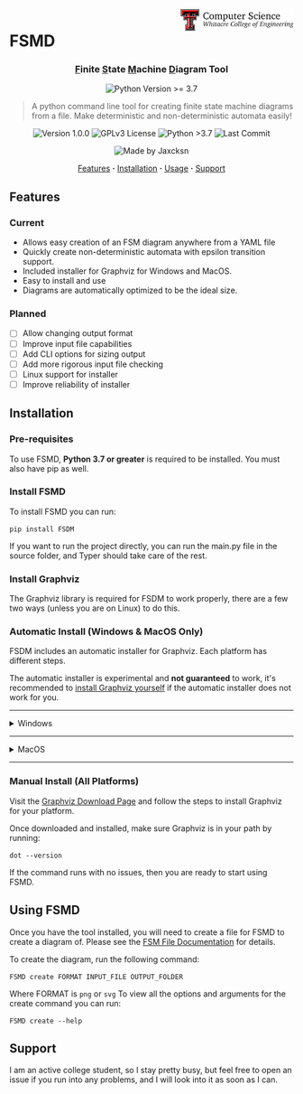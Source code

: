 <picture>
         <source media="(prefers-color-scheme: dark)" srcset="./dark.png">
        <img alt="Texas Tech Computer Science - Whitacre College of Engineering" src="https://raw.githubusercontent.com/jaxcksn/jaxcksn/main/files/Lockup_Github.svg" width="200" align="right">
</picture>

# FSMD

<div align="center">

### <u>F</u>inite <u>S</u>tate <u>M</u>achine <u>D</u>iagram Tool

![Python Version >= 3.7](https://flat.badgen.net/pypi/python/FSMD)

</div>

> A python command line tool for creating finite state machine diagrams from a file. Make deterministic and non-deterministic automata easily!

<div align="center">

![Version 1.0.0](https://flat.badgen.net/pypi/v/FSMD/?color=cyan&icon=pypi) ![GPLv3 License](https://flat.badgen.net/badge/license/GPLv3/blue) ![Python >3.7](https://flat.badgen.net/pypi/dm/FSMD/?label=downloads&color=purple) ![Last Commit](https://flat.badgen.net/github/last-commit/jaxcksn/FSMD)

![Made by Jaxcksn](https://flat.badgen.net/badge/Made%20with%20%E2%99%A5%20by/Jaxcksn/red)

</div>

<div align="center">

[Features](#features) **·** [Installation](#installation) **·** [Usage](#using-fsmd) **·** [Support](#support)

</div>

## Features

### Current

- Allows easy creation of an FSM diagram anywhere from a YAML file
- Quickly create non-deterministic automata with epsilon transition support.
- Included installer for Graphviz for Windows and MacOS.
- Easy to install and use
- Diagrams are automatically optimized to be the ideal size.

### Planned

- [ ] Allow changing output format
- [ ] Improve input file capabilities
- [ ] Add CLI options for sizing output
- [ ] Add more rigorous input file checking
- [ ] Linux support for installer
- [ ] Improve reliability of installer

## Installation

### Pre-requisites

To use FSMD, **Python 3.7 or greater** is required to be installed. You must also have pip as well.

### Install FSMD

To install FSMD you can run:

```
pip install FSDM
```

If you want to run the project directly, you can run the main.py file in the source folder, and Typer should take care of the rest.

### Install Graphviz

The Graphviz library is required for FSDM to work properly, there are a few two ways (unless you are on Linux) to do this.

### Automatic Install (Windows & MacOS Only)

FSDM includes an automatic installer for Graphviz. Each platform has different steps.

The automatic installer is experimental and **not guaranteed** to work, it's recommended to [install Graphviz yourself](#manual-install-all-platforms) if the automatic installer does not work for you.

---

<details>
    <summary>Windows</summary>

#### Usage

To install on Windows, run the following command:

    FSDM install

_Note:_ The windows installer does not add the Graphviz executables to your system path. It instead installs to a location in `%LOCALAPPDATA`, which is added to the PATH only when running FSDM. If you don't know what this means, don't worry about it.

</details>

---

<details>
    <summary>MacOS</summary>

#### Requirements

Automatic installation on MacOS **requires Homebrew** to be installed. You can install it by following the steps on [this page](https://brew.sh/).

#### Usage

Once you meet all the requirements, run the following command:

    FSDM install

</details>

---

### Manual Install (All Platforms)

Visit the [Graphviz Download Page](https://graphviz.org/download/) and follow the steps to install Graphviz for your platform.

Once downloaded and installed, make sure Graphviz is in your path by running:

    dot --version

If the command runs with no issues, then you are ready to start using FSMD.

## Using FSMD

Once you have the tool installed, you will need to create a file for FSMD to create a diagram of. Please see the [FSM File Documentation](./docs/fsmfile.md) for details.

To create the diagram, run the following command:

    FSMD create FORMAT INPUT_FILE OUTPUT_FOLDER

Where FORMAT is `png` or `svg`
To view all the options and arguments for the create command you can run:

    FSMD create --help

## Support

I am an active college student, so I stay pretty busy, but feel free to open an issue if you run into any problems, and I will look into it as soon as I can.
